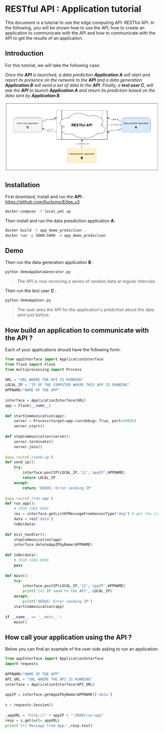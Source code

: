 # RESTful API : Application tutorial

This document is a tutorial to use the edge computing API: RESTful API. In the following, you will be shown how to use the API, how to create an application to communicate with the API and how to communicate with the API to get the results of an application.

## Introduction
For this tutorial, we will take the following case: 

*Once the **API** is launched, a data prediction **Application A** will start and report its presence on the network to the **API** and a data generation **Application B** will send a set of data to the **API**. Finally, a **test user C**, will ask the **API** to launch **Application A** and return its prediction based on the data sent by **Application B**.*

![Drag Racing](etc/RESTful-tutorial.png)

## Installation
First downlaod, install and run the **API** : https://github.com/llucbono/Edge_v3
```bash
docker-compose -f local.yml up
```
Then install and run the data presdiction application **A**:
```bash
docker build -t app_demo_prediction .
docker run -p 5000:5000 -d app_demo_prediction
```
## Demo
Then run the data generation application **B** :
```bash
python demoAppDataGenerator.py
```
> The API is now receiving a series of random data at regular intervals.

Then run the test user **C** :
```bash
python demoAppUser.py
```
> The user asks the API for the application's prediction about the data sent just before.

## How build an application to communicate with the API ?
Each of your applications should have the following form:
```python
from appInterface import ApplicationInterface
from flask import Flask
from multiprocessing import Process

URL = "URL WHERE THE API IS RUNNING"
LOCAL_IP = "IP OF THE COMPUTER WHERE THIS APP IS RUNNING"
APPNAME="NAME OF THE APP"

interface = ApplicationInterface(URL)
app = Flask(__name__)

def startCommunication(app):
    server = Process(target=app.run(debug= True, port=5000))
    server.start()    

def stopCommunication(server):
    server.terminate()
    server.join()

@app.route('/send-ip')
def send_ip():
    try:
        interface.postIP(LOCAL_IP,'12','appIP',APPNAME)
        return LOCAL_IP
    except:
        return 'DEBUG: Error sending IP'
        
@app.route('/run-app')
def run_app():
    # YOUR CODE HERE
    res = interface.getListOfMessageFromSensorType("deg") # get the list of data from the sensor type "deg"
    data = res['data']
    toDo(data)

def exit_handler():
    stopCommunication(app)
    interface.deleteAppIPbyName(APPNAME)

def toDo(data):
    # YOUR CODE HERE
    pass

def main():
    try:
        interface.postIP(LOCAL_IP,'12','appIP',APPNAME)
        print('[+] IP send to the API', LOCAL_IP)
    except:
        print('DEBUG: Error sending IP')
    startCommunication(app)

if __name__ == '__main__':
    main()
```

## How call your application using the API ?
Below you can find an example of the user side asking to run an application:
```python
from appInterface import ApplicationInterface
import requests

APPNAME="NAME OF THE APP"
API_URL = "URL WHERE THE API IS RUNNING"
interface = ApplicationInterface(API_URL)

appIP = interface.getAppIPbyName(APPNAME)['data']

s = requests.Session()

_appURL = "http://" + appIP + ":5000/run-app"
resp = s.get(url=_appURL)
print('[+] Message from App:',resp.text)
```